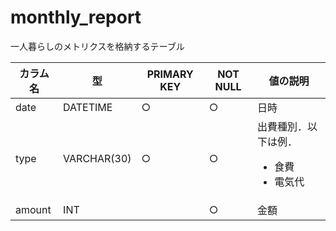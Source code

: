 # monthly_report

一人暮らしのメトリクスを格納するテーブル

| カラム名  | 型          | PRIMARY KEY | NOT NULL | 値の説明                                                     |
|--------|-------------|-------------|----------|-----------------------------------------------------------|
| date   | DATETIME    | ○           | ○        | 日時                                                        |
| type   | VARCHAR(30) | ○           | ○        | 出費種別．以下は例．<br/><ul><li>食費</li><li>電気代</li></ul> |
| amount | INT         |             | ○        | 金額                                                        |